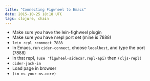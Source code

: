```yaml
---
title: "Connecting Figwheel to Emacs"
date: 2015-10-25 18:18 UTC
tags: clojure, chain
---
```


- Make sure you have the lein-fighweel plugin
- Make sure you have nrepl port set (mine is 7888)
- `lein repl :connect 7888`
- In Emacs, run `cider-connect`, choose `localhost`, and type the port (7888)
- In that repl, `(use 'figwheel-sidecar.repl-api)` then `(cljs-repl)`
- `cider-jack-in`
- Load page in browser
- `(in-ns your-ns.core)`
